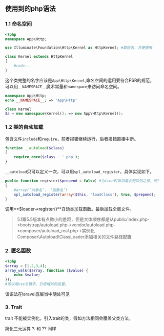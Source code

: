 ## 使用到的php语法
### 1.1 命名空间
```php
<?php
namespace App\Http;

use Illuminate\Foundation\Http\Kernel as HttpKernel; #取别名，方便使用

class Kernel extends HttpKernel
{
    #code...
}
```
这个类完整的名字应该是`App\Http\Kernel`,命名空间的运用要符合PSR的规范。     
可以用`__NAMESPACE__`魔术常量和`namespace`来访问命名空间。
```php
namespace App\Http;
echo __NAMESPACE__; => 'App\Http'

class Kernel
$a = new namespace\Kernel(); => new App\Http\Kernel();
```

### 1.2 类的自动加载
包含文件`include`和`require`，前者报错继续运行，后者报错直接中断。  
```php
function __autoload($class)
{
    require_once($class . '.php');
}
```
`__autoload`只可以定义一次，可以用`spl_autoload_register`，具体实现如下。
```php
public function register($prepend = false) #为true时添加类会到队列之首，而不是队列尾部。
{
    #array(‘对象名’， ‘函数名’)
    spl_autoload_register(array($this, 'loadClass'), true, $prepend);
}
```
调用**$loader->register()**自动类加载函数。最后加载全局文件。
>5.1跟5.5版本有点微小的差距，但是大体顺序都是从public/index.php->bootstrap/autoload.php->vendor/autoload.php->composer/autoload_real.php->实例化Composer\Autoload\ClassLoader添加相关的文件路径配置

### 2. 匿名函数
```php
<?php
$array = [1,2,3,4];
array_walk($array, function ($value) {
    echo $value;
});
#可以用use关键字，引用域外的变量。
```
该语法在laravel底层当中随处可见

### 3. Trait
trait 不能被实例化，引入trait的类，假如方法相同会覆盖父类方法。

简化三元运算 ?: 和 ?? 同样





